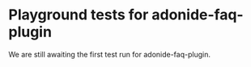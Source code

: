 # Playground tests for adonide-faq-plugin
We are still awaiting the first test run for adonide-faq-plugin.
